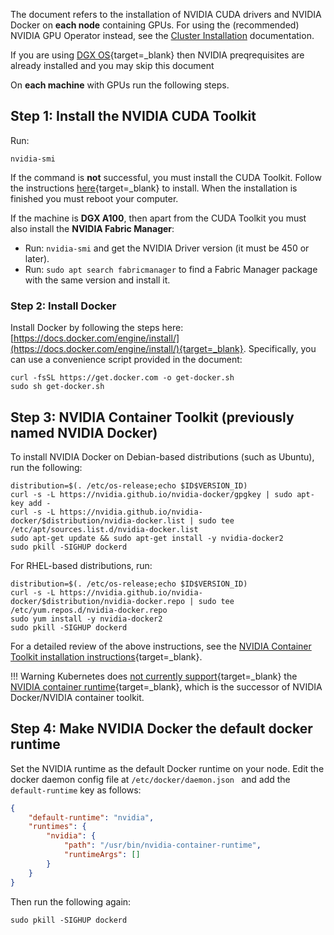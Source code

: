 
The document refers to the installation of NVIDIA CUDA drivers and NVIDIA Docker on __each node__ containing GPUs. For using the (recommended) NVIDIA GPU Operator instead, see the [Cluster Installation](cluster-install.md) documentation. 

If you are using [DGX OS](https://docs.nvidia.com/dgx/index.html){target=_blank} then NVIDIA preqrequisites are already installed and you may skip this document


On __each machine__ with GPUs run the following steps.

## Step 1: Install the NVIDIA CUDA Toolkit

Run: 

``` 
nvidia-smi
```

If the command is __not__ successful, you must install the CUDA Toolkit. Follow the instructions [here](https://developer.nvidia.com/cuda-downloads){target=_blank} to install. When the installation is finished you must reboot your computer. 

If the machine is __DGX A100__, then apart from the CUDA Toolkit you must also install the __NVIDIA Fabric Manager__:

* Run: `nvidia-smi` and get the NVIDIA Driver version (it must be 450 or later).
* Run: `sudo apt search fabricmanager` to find a Fabric Manager package with the same version and install it.

### Step 2: Install Docker

Install Docker by following the steps here: [https://docs.docker.com/engine/install/](https://docs.docker.com/engine/install/){target=_blank}. Specifically, you can use a convenience script provided in the document:
``` shell
curl -fsSL https://get.docker.com -o get-docker.sh
sudo sh get-docker.sh
```

## Step 3:  NVIDIA Container Toolkit (previously named NVIDIA Docker)

To install NVIDIA Docker on Debian-based distributions (such as Ubuntu), run the following:

``` shell
distribution=$(. /etc/os-release;echo $ID$VERSION_ID)
curl -s -L https://nvidia.github.io/nvidia-docker/gpgkey | sudo apt-key add -
curl -s -L https://nvidia.github.io/nvidia-docker/$distribution/nvidia-docker.list | sudo tee /etc/apt/sources.list.d/nvidia-docker.list
sudo apt-get update && sudo apt-get install -y nvidia-docker2
sudo pkill -SIGHUP dockerd
```

For RHEL-based distributions, run:

``` shell
distribution=$(. /etc/os-release;echo $ID$VERSION_ID)
curl -s -L https://nvidia.github.io/nvidia-docker/$distribution/nvidia-docker.repo | sudo tee /etc/yum.repos.d/nvidia-docker.repo
sudo yum install -y nvidia-docker2
sudo pkill -SIGHUP dockerd
```

For a detailed review of the above instructions, see the [NVIDIA Container Toolkit  installation instructions](https://docs.nvidia.com/datacenter/cloud-native/container-toolkit/install-guide.html){target=_blank}.

!!! Warning
    Kubernetes does [not currently support](https://github.com/NVIDIA/nvidia-docker/issues/1268){target=_blank}  the [NVIDIA container runtime](https://github.com/NVIDIA/nvidia-container-runtime){target=_blank}, which is the successor of NVIDIA Docker/NVIDIA container toolkit.

## Step 4: Make NVIDIA Docker the default docker runtime

Set the NVIDIA runtime as the default Docker runtime on your node. Edit the docker daemon config file at ``/etc/docker/daemon.json `` and add the ``default-runtime`` key as follows: 

``` json
{
    "default-runtime": "nvidia",
    "runtimes": {
        "nvidia": {
            "path": "/usr/bin/nvidia-container-runtime",
            "runtimeArgs": []
        }
    }
}
```
Then run the following again:

    sudo pkill -SIGHUP dockerd
